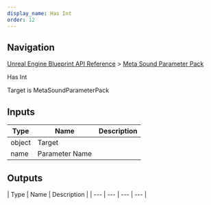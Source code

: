 ```yaml
---
display_name: Has Int
order: 12
---
```

## Navigation

[Unreal Engine Blueprint API Reference](https://dev.epicgames.com/documentation/en-us/unreal-engine/BlueprintAPI) > [Meta Sound Parameter Pack](https://dev.epicgames.com/documentation/en-us/unreal-engine/BlueprintAPI/MetaSoundParameterPack)

Has Int

Target is MetaSoundParameterPack

## Inputs

| Type | Name | Description |
| --- | --- | --- |
| object | Target |  |
| name | Parameter Name |  |

## Outputs

| Type | Name | Description |
| --- | --- | --- | --- |
